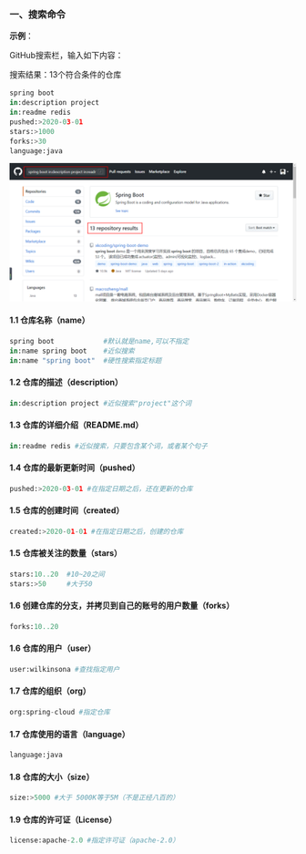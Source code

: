 ### 一、搜索命令

**示例**：

GitHub搜索栏，输入如下内容：

搜索结果：13个符合条件的仓库

```python
spring boot 
in:description project 
in:readme redis 
pushed:>2020-03-01 
stars:>1000 
forks:>30 
language:java
```

![image-20200315131828895](https://raw.githubusercontent.com/Caiguangnan/ProgrammerToolBox/master/img/20200315133705.png)



#### 1.1 仓库名称（name）

```python
spring boot 		   #默认就是name,可以不指定
in:name spring boot    #近似搜索
in:name "spring boot"  #硬性搜索指定标题
```

#### 1.2 仓库的描述（description）

```python
in:description project #近似搜索"project"这个词
```

#### 1.3 仓库的详细介绍（README.md）

```python
in:readme redis #近似搜索，只要包含某个词，或者某个句子
```

#### 1.4 仓库的最新更新时间（pushed）

```python
pushed:>2020-03-01 #在指定日期之后，还在更新的仓库
```

#### 1.5 仓库的创建时间（created）

```python
created:>2020-01-01 #在指定日期之后，创建的仓库
```

#### 1.5 仓库被关注的数量（stars）

```python
stars:10..20  #10~20之间
stars:>50     #大于50
```

#### 1.6 创建仓库的分支，并拷贝到自己的账号的用户数量（forks）

```python
forks:10..20
```

#### 1.6 仓库的用户（user）

```python
user:wilkinsona #查找指定用户
```

#### 1.7 仓库的组织（org）

```python
org:spring-cloud #指定仓库
```

#### 1.7 仓库使用的语言（language）

```python
language:java
```

#### 1.8 仓库的大小（size）

```python
size:>5000 #大于 5000K等于5M（不是正经八百的）
```

#### 1.9 仓库的许可证（License）

```python
license:apache-2.0 #指定许可证（apache-2.0）
```